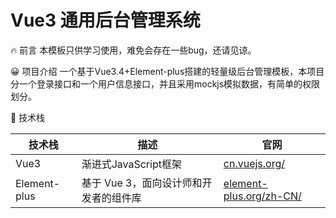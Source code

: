 # Vue3 通用后台管理系统

🔥 前言
本模板只供学习使用，难免会存在一些bug，还请见谅。

😀 项目介绍
一个基于Vue3.4+Element-plus搭建的轻量级后台管理模板，本项目分一个登录接口和一个用户信息接口，并且采用mockjs模拟数据，有简单的权限划分。

🏅 技术栈

| 技术栈 | 描述 | 官网 |
| ---- | ---- | ---- |
| Vue3 | 渐进式JavaScript框架 | [cn.vuejs.org/](https://cn.vuejs.org/) |
| Element-plus  | 基于 Vue 3，面向设计师和开发者的组件库 | [element-plus.org/zh-CN/](https://element-plus.org/zh-CN/) |
